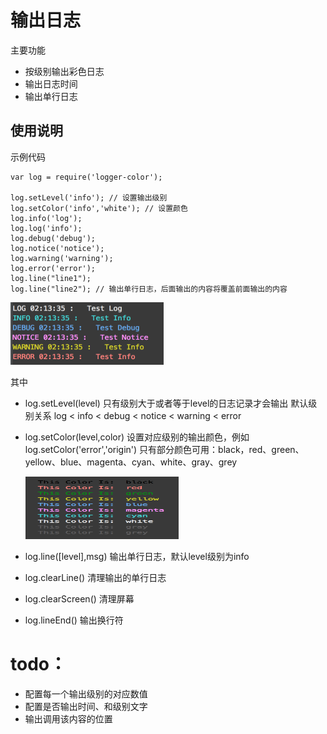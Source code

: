 # 输出日志
 主要功能
* 按级别输出彩色日志
* 输出日志时间
* 输出单行日志

## 使用说明
示例代码
```
var log = require('logger-color');

log.setLevel('info'); // 设置输出级别
log.setColor('info','white'); // 设置颜色
log.info('log');
log.log('info');
log.debug('debug');
log.notice('notice');
log.warning('warning');
log.error('error');
log.line("line1");
log.line("line2"); // 输出单行日志，后面输出的内容将覆盖前面输出的内容
```
  <img src="./img/logcolors.png" style="width:245px;height:100px;"/>

其中
- log.setLevel(level)
  只有级别大于或者等于level的日志记录才会输出
  默认级别关系 log < info < debug < notice < warning < error

- log.setColor(level,color)
  设置对应级别的输出颜色，例如log.setColor('error','origin')
  只有部分颜色可用：black，red、green、yellow、blue、magenta、cyan、white、gray、grey

  <img src="./img/colors.png" style="width:245px;height:100px;"/>

- log.line([level],msg)
  输出单行日志，默认level级别为info

- log.clearLine()
  清理输出的单行日志

- log.clearScreen()
  清理屏幕

- log.lineEnd()
  输出换行符

# todo：
* 配置每一个输出级别的对应数值
* 配置是否输出时间、和级别文字
* 输出调用该内容的位置
